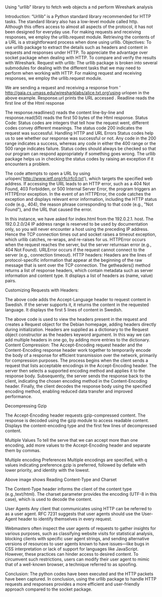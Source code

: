 
Using “urllib” library to fetch web objects a
nd perform Wireshark analysis




Introduction: “Urllib” is a Python standard library recommended for HTTP tasks. The standard library also has a low-level module called http. Although this offers access to almost all aspects of the protocol, it has not been designed for everyday use. For making requests and receiving responses, we employ the urllib.request module. Retrieving the contents of a URL is a straightforward process when done using urllib.
Objectives: To use urllib package to extract the details such as headers and content in requests and responses under HTTP. To appreciate the advantage over socket package when dealing with HTTP. To compare and verify the results with Wireshark.
Request with urllib:
The urllib package is broken into several submodules for dealing with the different tasks that we may need to perform when working with HTTP. For making request and receiving responses, we employ the urllib.request module.


          
We are sending a request and receiving a response from ' http://gaia.cs.umass.edu/wiresharklabs/alice.txt.org’using urlopen in the above example. Response.url prints the URL accessed . Readline reads the first line of the Html response

The response.readlines() reads the content line-by-line and response.read(50) reads the first 50 bytes of the Html response.
Status Code:
Status codes are integers that tell how the request went, different codes convey different meanings.
The status code 200 indicates the request was successful.
Handling HTTP and URL Errors
Status codes help us to see whether our response was successful or not. Any code in the 200 range indicates a success, whereas any code in either the 400 range or the 500 range indicates failure.  Status codes should always be checked so that our program can respond appropriately if something goes wrong. The urllib package helps us in checking the status codes by raising an exception if it encounters a problem.


 
The code attempts to open a URL by using urlopen('http://www.ietf.org/rfc/rfc0.txt'), which targets the specified web address. If accessing the URL leads to an HTTP error, such as a 404 Not Found, 403 Forbidden, or 500 Internal Server Error, the program triggers an HTTPError exception. In the event of an HTTPError, the code catches the exception and displays relevant error information, including the HTTP status code (e.g., 404), the reason phrase corresponding to that code (e.g., "Not Found"), and the URL that caused the error.

In this instance, we have asked for index.html from the 192.0.2.1. host. The 192.0.2.0/24 IP address range is reserved to be used by documentation only, so you will never encounter a host using the preceding IP address. Hence the TCP connection times out and socket raises a timeout exception, which urllib catches, re-wraps, and re-raises for us. HTTPError occurs when the request reaches the server, but the server returnsan error (e.g., 404 Not Found). URLError occurs if the request cannot connect to the server (e.g., connection timeout).
HTTP headers: 
Headers are the lines of protocol-specific information that appear at the beginning of the raw message that is sent over the TCP connection. The getheaders() method returns a list of response headers, which contain metadata such as server information and content type. It displays a list of headers as (name, value) pairs.









Customizing Requests with Headers:

The above code adds the Accept-Language header to request content in Swedish. If the server supports it, it returns the content in the requested language. It displays the first 5 lines of content in Swedish.

The above code is used to view the headers present in the request and creates a Request object for the Debian homepage, adding headers directly during initialization. Headers are supplied as a dictionary to the Request object constructor as the headers keyword argument. In this way we can add multiple headers in one go, by adding more entries to the dictionary.
 Content Compression:
The Accept-Encoding request header and the Content-Encoding response header work together to temporarily encode the body of a response for efficient transmission over the network, primarily for compression purposes. The process begins when the client sends a request that lists acceptable encodings in the Accept-Encoding header. The server then selects a supported encoding method and applies it to the response body. Subsequently, the server sends the response back to the client, indicating the chosen encoding method in the Content-Encoding header. Finally, the client decodes the response body using the specified encoding method, enabling reduced data transfer and improved performance.



Decompressing Gzip


The Accept-Encoding header requests gzip-compressed content. The response is decoded using the gzip module to access readable content. Displays the content-encoding type and the first few lines of decompressed content.






Multiple Values 
To tell the serve that we can accept more than one encoding, add more values to the Accept-Encoding header and separate them by commas.

Multiple encoding Preferences 
Multiple encodings are specified, with q values indicating preference.gzip is preferred, followed by deflate with lower priority, and identity with the lowest.



Above image shows Reading Content-Type and Charset 




The Content-Type header informs the client of the content type (e.g.,text/html). The charset parameter provides the encoding (UTF-8 in this case), which is used to decode the content.





User Agents 
Any client that communicates using HTTP can be referred to as a user agent. RFC 7231 suggests that user agents should use the User-Agent header to identify themselves in every request.






Webmasters often inspect the user agents of requests to gather insights for various purposes, such as classifying website visits for statistical analysis, blocking clients with specific user agent strings, and sending alternative versions of resources to user agents known to have issues—like bugs in CSS interpretation or lack of support for languages like JavaScript. However, these practices can hinder access to desired content. To circumvent such restrictions, users can modify their user agent to mimic that of a well-known browser, a technique referred to as spoofing.





Conclusion: The python codes have been executed and the HTTP packets have been captured. In conclusion, using the urllib package to handle HTTP requests and responses provides a more efficient and user-friendly approach compared to the socket package.


